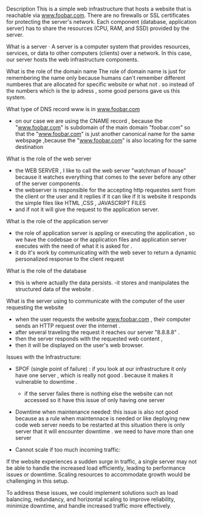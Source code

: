 Description 
This is a simple web infrastructure that hosts a website that is reachable via www.foobar.com. There are no firewalls or SSL certificates for protecting the server's network. Each component (database, application server) has to share the resources (CPU, RAM, and SSD) provided by the server.


What is a server
· A server is a computer system that provides resources, services, or data to
other computers (clients) over a network.
In this case, our server hosts the web infrastructure components.

What is the role of the domain name
The role of domain name is just for remembering the name only because humans can't remember
different numberes that are allocated for specific website or what not .
so instead of the numbers which is the ip adress ,
some good persons gave us this system.

What type of DNS record www is in www.foobar.com

- on our case we are using the CNAME record , because the "www.foobar.com" is subdomain of the main domain "foobar.com" so that the "www.foobar.com" is just another canonical name for the same webspage ,because the "www.foobar.com" is also locating for the same destination

What is the role of the web server

- the WEB SERVER , I like to call the web server "watchman of house" because it watches everything that comes to
  the sever before any other of the server components .
- the webserver is responsible for the accepting http requestes sent from the client or the user and it replies if it can like if it is website it responds the simple files like HTML ,CSS , JAVASCRIPT FILES
- and if not it will give the request to the application server.

What is the role of the application server

- the role of application server is appling or executing the application , so we have the codebsae or the application files and application server executes with the need of what it is asked for .
- it do it's work by communicating with the web sever to return a dynamic personalized response to the client request

What is the role of the database

- this is where actually the data persists.
  -it stores and manipulates the structured data of the website .

What is the server using to communicate with the computer of the user requesting the website

- when the user requests the website www.foobar.com , their computer sends an HTTP request over the internet .
- after several traveling the request it reaches our server "8.8.8.8" .
- then the server responds with the requested web content ,
- then it will be displayed on the user's web browser.

Issues with the Infrastructure:

- SPOF (single point of failure) :
  if you look at our infrastructure it only have one server , which is really not good . because it makes it vulnerable to downtime .

  - if the server failes there is nothing else the website can not accessed so it have this issue of only having one server

- Downtime when maintenance needed:
  this issue is also not good because as a rule when maintennace is needed or like deploying new code web server needs to be restarted at this situation there is only server that it will encounter downtime . we need to have more than one server

- Cannot scale if too much incoming traffic:

If the website experiences a sudden surge in traffic, a single server may not be able to handle the increased load efficiently, leading to performance issues or downtime. Scaling resources to accommodate growth would be challenging in this setup.

To address these issues, we could implement solutions such as load balancing, redundancy, and horizontal scaling to improve reliability, minimize downtime, and handle increased traffic more effectively.
